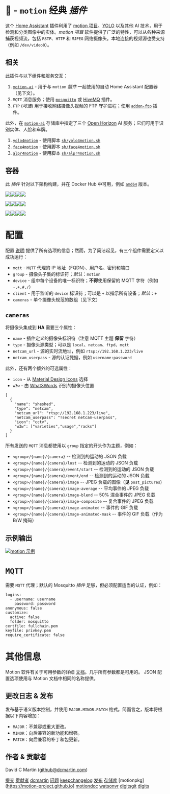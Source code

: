 # 🚀 - `motion` 经典 _插件_

这个 [Home Assistant](http://home-assistant.io) 插件利用了 [motion 项目](https://motion-project.github.io/)、[YOLO](https://pjreddie.com/darknet/yolo/) 以及其他 AI 技术，用于检测和分类图像中的实体。_motion 项目_ 软件提供了广泛的特性，可以从各种来源捕获视频流，包括 `RSTP`、`HTTP` 和 `MJPEG` 网络摄像头。本地连接的视频源也受支持（例如 `/dev/video0`）。

## 相关

此插件与以下组件和服务交互：

1. [`motion-ai`](http://github.com/dcmartin/motion-ai/tree/master/README.md) - 用于与 `motion` _插件_ 一起使用的自动 Home Assistant 配置器（见下文）。
1. `MQTT` 消息服务；使用 [`mosquitto`](https://github.com/home-assistant/hassio-addons/tree/master/mosquitto) 或 [HiveMQ](https://github.com/hassio-addons/addon-mqtt) 插件。
1. `FTP` (_可选_) 用于接收网络摄像头视频的 FTP 守护进程；使用 [`addon-ftp`](https://github.com/hassio-addons/addon-ftp) 插件。

此外，在 [`motion-ai`](http://github.com/dcmartin/motion-ai) 存储库中指定了三个 [Open Horizon](http://github.com/dcmartin/open-horizon) AI 服务；它们可用于识别实体、人脸和车牌。

1. [`yolo4motion`](https://github.com/dcmartin/open-horizon/blob/master/services/yolo4motion/README.md) - 使用脚本 [`sh/yolo4motion.sh`](http://github.com/dcmartin/motion-ai/tree/master/sh/yolo4motion.sh) 
1. [`face4motion`](https://github.com/dcmartin/open-horizon/blob/master/services/face4motion/README.md) - 使用脚本 [`sh/face4motion.sh`](http://github.com/dcmartin/motion-ai/tree/master/sh/face4motion.sh)
1. [`alpr4motion`](https://github.com/dcmartin/open-horizon/blob/master/services/alpr4motion/README.md) - 使用脚本 [`sh/alpr4motion.sh`](http://github.com/dcmartin/motion-ai/tree/master/sh/alpr4motion.sh)

## 容器

此 _插件_ 针对以下架构构建，并在 Docker Hub 中可用，例如 [`amd64`](https://hub.docker.com/repository/docker/dcmartin/amd64-addon-motion-video0) 版本。

![](https://img.shields.io/badge/amd64-yes-green.svg)[![](https://images.microbadger.com/badges/image/dcmartin/amd64-addon-motion-video0.svg)](https://microbadger.com/images/dcmartin/amd64-addon-motion-video0)[![](https://images.microbadger.com/badges/version/dcmartin/amd64-addon-motion-video0.svg)](https://microbadger.com/images/dcmartin/amd64-addon-motion-video0)[![](https://img.shields.io/docker/pulls/dcmartin/amd64-addon-motion-video0.svg)](https://hub.docker.com/r/dcmartin/amd64-addon-motion-video0)

![](https://img.shields.io/badge/aarch64-yes-green.svg)[![](https://images.microbadger.com/badges/image/dcmartin/aarch64-addon-motion-video0.svg)](https://microbadger.com/images/dcmartin/aarch64-addon-motion-video0)[![](https://images.microbadger.com/badges/version/dcmartin/aarch64-addon-motion-video0.svg)](https://microbadger.com/images/dcmartin/aarch64-addon-motion-video0)[![](https://img.shields.io/docker/pulls/dcmartin/aarch64-addon-motion-video0.svg)](https://hub.docker.com/r/dcmartin/aarch64-addon-motion-video0)

![](https://img.shields.io/badge/armv7-yes-green.svg)[![](https://images.microbadger.com/badges/image/dcmartin/armv7-addon-motion-video0.svg)](https://microbadger.com/images/dcmartin/armv7-addon-motion-video0)[![](https://images.microbadger.com/badges/version/dcmartin/armv7-addon-motion-video0.svg)](https://microbadger.com/images/dcmartin/armv7-addon-motion-video0)[![](https://img.shields.io/docker/pulls/dcmartin/armv7-addon-motion-video0.svg)](https://hub.docker.com/r/dcmartin/armv7-addon-motion-video0)

# 配置

配置 [说明](https://github.com/dcmartin/hassio-addons/blob/master/motion-video0/DOCS.md) 提供了所有选项的信息；然而，为了简洁起见，有三个组件需要定义以成功运行：

+ `mqtt` - `MQTT` 代理的 IP 地址（FQDN）、用户名、密码和端口
+ `group` - 摄像头子集的标识符；_默认_：`motion`
+ `device` - 组中每个设备的唯一标识符；**不得**使用保留的 MQTT 字符（例如 `-,+,#,/`）
+ `client` - 用于监听的 `device` 标识符；可以是 `+` 以指示所有设备；_默认_：`+`
+ `cameras` - 单个摄像头规范的数组（见下文）

## `cameras`

将摄像头集成到 **HA** 需要三个属性：

+ `name` - 插件定义的摄像头标识符（注意 MQTT 主题 **保留** 字符）
+ `type` - 摄像头源类型；可以是 `local`、`netcam`、`ftpd`、`mqtt`
+ `netcam_url` - 源的实时流地址，例如 `rtsp://192.168.1.223/live`
+ `netcam_userpass` - 源的认证凭据，例如 `username:password`

此外，还有两个额外的可选属性：

+ `icon` - 从 [Material Design Icons](http://materialdesignicons.com/) 选择
+ `w3w` - 由 [What3Words](http://what3words.com) 识别的摄像头位置

```
[
  {
    "name": "sheshed",
    "type": "netcam",
    "netcam_url": "rtsp://192.168.1.223/live",
    "netcam_userpass": "!secret netcam-userpass",
    "icon": "cctv",
    "w3w": ["varieties","usage","racks"]
  }
]
```

所有发送的 `MQTT` 消息都使用以 `group` 指定的开头作为主题，例如：

+ `<group>/{name}/{camera}` -- 检测到的运动的 JSON 负载
+ `<group>/{name}/{camera}/lost` -- 检测到的运动的 JSON 负载
+ `<group>/{name}/{camera}/event/start` -- 检测到的运动的 JSON 负载
+ `<group>/{name}/{camera}/event/end` -- 检测到的运动的 JSON 负载
+ `<group>/{name}/{camera}/image` -- JPEG 负载的图像（**见** `post_pictures`)
+ `<group>/{name}/{camera}/image-average` -- 平均事件的 JPEG 负载
+ `<group>/{name}/{camera}/image-blend` -- 50% 混合事件的 JPEG 负载
+ `<group>/{name}/{camera}/image-composite` -- 复合事件的 JPEG 负载
+ `<group>/{name}/{camera}/image-animated` -- 事件的 GIF 负载
+ `<group>/{name}/{camera}/image-animated-mask` -- 事件的 GIF 负载（作为 B/W 掩码）

## 示例输出

[![motion 示例](https://github.com/dcmartin/addon-motion/blob/master/docs/samples/motion-sample.png?raw=true)](http://github.com/dcmartin/addon-motion/docs/samples/motion-sample.png)

# `MQTT`

需要 `MQTT` 代理；默认的 Mosquitto _插件_ 足够，但必须配置适当的认证，例如：

```
logins:
  - username: username
    password: password
anonymous: false
customize:
  active: false
  folder: mosquitto
certfile: fullchain.pem
keyfile: privkey.pem
require_certificate: false
```

# 其他信息

Motion 软件有关于可用参数的详细 [文档](https://motion-project.github.io/motion_config.html)。几乎所有参数都是可用的。
JSON 配置选项使用与 Motion 文档中相同的名称提供。

## 更改日志 & 发布

发布基于语义版本控制，并使用 `MAJOR.MINOR.PATCH` 格式。简而言之，版本将根据以下内容增加：

- `MAJOR`：不兼容或重大更改。
- `MINOR`：向后兼容的新功能和增强。
- `PATCH`：向后兼容的补丁和包更新。

## 作者 & 贡献者

David C Martin (github@dcmartin.com)

[提交](https://github.com/dcmartin/hassio-addons/motion/commits/master)
[贡献者](https://github.com/dcmartin/hassio-addons/motion/graphs/contributors)
[dcmartin](https://github.com/dcmartin)
[问题](https://github.com/dcmartin/hassio-addons/motion/issues)
[keepchangelog](http://keepachangelog.com/en/1.0.0/)
[发布](https://github.com/dcmartin/hassio-addons/motion/releases)
[存储库](https://github.com/dcmartin/hassio-addons)
[motionpkg](https://motion-project.github.io]
[motiondoc](https://motion-project.github.io/motion_config.html)
[watsonvr](https://www.ibm.com/watson/services/visual-recognition)
[digitsgit](https://github.com/nvidia/digits)
[digits](https://developer.nvidia.com/digits)

<img width="1" src="//clustrmaps.com/map_v2.png?cl=ffffff&w=a&t=n&d=WFrWvzsRgpv7HiSkfWewUMTwpnMKbRdrAm2unNYv3gE" />